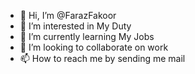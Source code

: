 - 👋 Hi, I’m @FarazFakoor
- 👀 I’m interested in My Duty
- 🌱 I’m currently learning My Jobs
- 💞️ I’m looking to collaborate on work 
- 📫 How to reach me by sending me mail                                                                                                      
 
<!---
FarazFakoor/FarazFakoor is a ✨ special ✨ repository because its `README.md` (this file) appears on your GitHub profile.
You can click the Preview link to take a look at your changes.
--->
